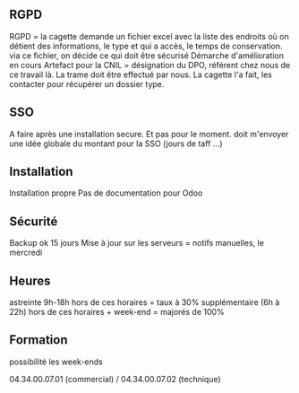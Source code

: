 
## RGPD
RGPD = la cagette demande un fichier excel avec la liste des endroits où on détient des informations, le type et qui a accès, le temps de conservation. 
via ce fichier, on décide ce qui doit être sécurisé
Démarche d'amélioration en cours
Artefact pour la CNIL = désignation du DPO, référent chez nous de ce travail là. La trame doit être effectué par nous. La cagette l'a fait, les contacter pour récupérer un dossier type.


## SSO
A faire après une installation secure. Et pas pour le moment.
doit m'envoyer une idée globale du montant pour la SSO (jours de taff ...)

## Installation
Installation propre
Pas de documentation pour Odoo

## Sécurité
Backup ok
15 jours
Mise à jour sur les serveurs = notifs manuelles, le mercredi

## Heures
astreinte 9h-18h
hors de ces horaires = taux à 30% supplémentaire (6h à 22h)
hors de ces horaires + week-end = majorés de 100%

## Formation
possibilité les week-ends

04.34.00.07.01 (commercial) / 04.34.00.07.02 (technique)